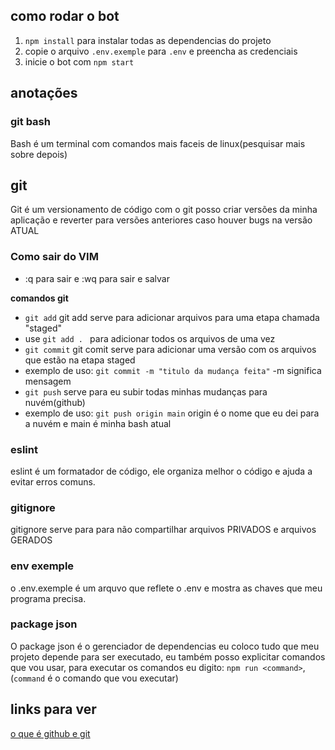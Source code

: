## como rodar o bot 
1. `npm install` para instalar todas as dependencias do projeto
2.  copie o arquivo `.env.exemple` para `.env` e preencha as credenciais
3. inicie o bot com `npm start`


## anotações
### git bash
Bash é um terminal com comandos mais faceis de linux(pesquisar mais sobre depois) 
## git
Git é um versionamento de código com o  git posso criar versões da minha aplicação e reverter para versões anteriores caso houver bugs na versão ATUAL
### Como sair do VIM
- :q para sair e :wq para sair e salvar

**comandos git**
- `git add` git add serve para adicionar arquivos para uma etapa chamada "staged"
 - use `git add . ` para adicionar todos os arquivos de uma vez
- `git commit` git comit serve para adicionar uma versão com os arquivos que estão na etapa staged
 - exemplo de uso: `git commit -m "titulo da mudança feita"` -m significa mensagem
- `git push` serve para eu subir todas minhas mudanças para nuvém(github) 
 - exemplo de uso: `git push origin main` origin é o nome que eu dei para a nuvém e main é minha bash atual 
### eslint 

eslint é um formatador de código, ele organiza melhor o código e ajuda a evitar erros comuns.

### gitignore
gitignore serve para para não compartilhar arquivos PRIVADOS e arquivos GERADOS

### env exemple
o .env.exemple é um arquvo que reflete o .env e mostra as chaves que meu programa precisa.

### package json
O package json é o gerenciador de dependencias eu coloco tudo que meu projeto depende para ser executado, eu também posso explicitar comandos que vou usar, para executar os comandos eu digito: `npm run <command>`, (`command` é o comando que vou executar)

## links para ver 
[o que é github e git](https://www.youtube.com/watch?v=DqTITcMq68k)

